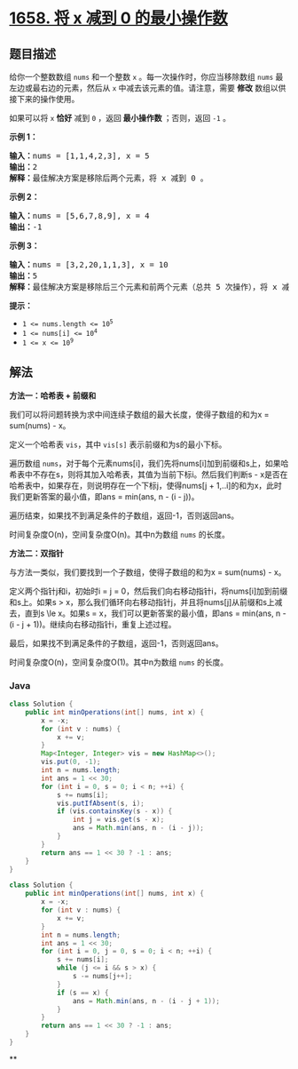 # [1658. 将 x 减到 0 的最小操作数](https://leetcode.cn/problems/minimum-operations-to-reduce-x-to-zero)

## 题目描述

<p>给你一个整数数组 <code>nums</code> 和一个整数 <code>x</code> 。每一次操作时，你应当移除数组 <code>nums</code> 最左边或最右边的元素，然后从 <code>x</code> 中减去该元素的值。请注意，需要 <strong>修改</strong> 数组以供接下来的操作使用。</p>

<p>如果可以将 <code>x</code> <strong>恰好</strong> 减到 <code>0</code> ，返回<strong> 最小操作数 </strong>；否则，返回 <code>-1</code> 。</p>



<p><strong>示例 1：</strong></p>

<pre>
<strong>输入：</strong>nums = [1,1,4,2,3], x = 5
<strong>输出：</strong>2
<strong>解释：</strong>最佳解决方案是移除后两个元素，将 x 减到 0 。
</pre>

<p><strong>示例 2：</strong></p>

<pre>
<strong>输入：</strong>nums = [5,6,7,8,9], x = 4
<strong>输出：</strong>-1
</pre>

<p><strong>示例 3：</strong></p>

<pre>
<strong>输入：</strong>nums = [3,2,20,1,1,3], x = 10
<strong>输出：</strong>5
<strong>解释：</strong>最佳解决方案是移除后三个元素和前两个元素（总共 5 次操作），将 x 减到 0 。
</pre>



<p><strong>提示：</strong></p>

<ul>
	<li><code>1 <= nums.length <= 10<sup>5</sup></code></li>
	<li><code>1 <= nums[i] <= 10<sup>4</sup></code></li>
	<li><code>1 <= x <= 10<sup>9</sup></code></li>
</ul>

## 解法

**方法一：哈希表 + 前缀和**

我们可以将问题转换为求中间连续子数组的最大长度，使得子数组的和为x = sum(nums) - x。

定义一个哈希表 `vis`，其中 `vis[s]` 表示前缀和为s的最小下标。

遍历数组 `nums`，对于每个元素nums[i]，我们先将nums[i]加到前缀和s上，如果哈希表中不存在s，则将其加入哈希表，其值为当前下标i。然后我们判断s - x是否在哈希表中，如果存在，则说明存在一个下标j，使得nums[j + 1,..i]的和为x，此时我们更新答案的最小值，即ans = min(ans, n - (i - j))。

遍历结束，如果找不到满足条件的子数组，返回-1，否则返回ans。

时间复杂度O(n)，空间复杂度O(n)。其中n为数组 `nums` 的长度。

**方法二：双指针**

与方法一类似，我们要找到一个子数组，使得子数组的和为x = sum(nums) - x。

定义两个指针j和i，初始时i = j = 0，然后我们向右移动指针i，将nums[i]加到前缀和s上。如果s > x，那么我们循环向右移动指针j，并且将nums[j]从前缀和s上减去，直到s \le x。如果s = x，我们可以更新答案的最小值，即ans = min(ans, n - (i - j + 1))。继续向右移动指针i，重复上述过程。

最后，如果找不到满足条件的子数组，返回-1，否则返回ans。

时间复杂度O(n)，空间复杂度O(1)。其中n为数组 `nums` 的长度。

### **Java**

```java
class Solution {
    public int minOperations(int[] nums, int x) {
        x = -x;
        for (int v : nums) {
            x += v;
        }
        Map<Integer, Integer> vis = new HashMap<>();
        vis.put(0, -1);
        int n = nums.length;
        int ans = 1 << 30;
        for (int i = 0, s = 0; i < n; ++i) {
            s += nums[i];
            vis.putIfAbsent(s, i);
            if (vis.containsKey(s - x)) {
                int j = vis.get(s - x);
                ans = Math.min(ans, n - (i - j));
            }
        }
        return ans == 1 << 30 ? -1 : ans;
    }
}
```

```java
class Solution {
    public int minOperations(int[] nums, int x) {
        x = -x;
        for (int v : nums) {
            x += v;
        }
        int n = nums.length;
        int ans = 1 << 30;
        for (int i = 0, j = 0, s = 0; i < n; ++i) {
            s += nums[i];
            while (j <= i && s > x) {
                s -= nums[j++];
            }
            if (s == x) {
                ans = Math.min(ans, n - (i - j + 1));
            }
        }
        return ans == 1 << 30 ? -1 : ans;
    }
}
```

**
